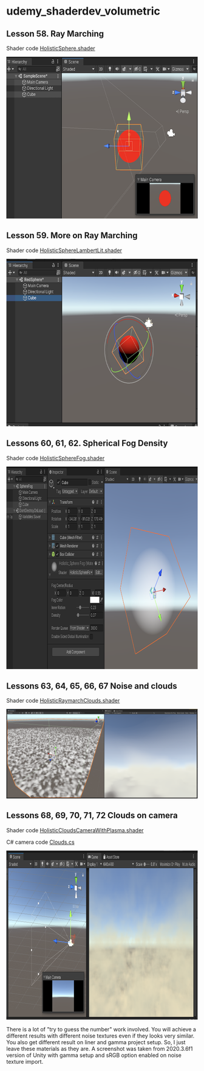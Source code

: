 # udemy_shaderdev_volumetric

## Lesson 58. Ray Marching

Shader code [HolisticSphere.shader](HolisticSphere.shader)

<img src="images/raymarch_sphere.png" width="683" height="425"/>

## Lesson 59. More on Ray Marching

Shader code [HolisticSphereLambertLit.shader](HolisticSphereLambertLit.shader)

<img src="images/sphere_lambert_lit.png" width="692" height="440"/>

## Lessons 60, 61, 62. Spherical Fog Density

Shader code [HolisticSphereFog.shader](HolisticSphereFog.shader)

<img src="images/sphere_fog.png" width="932" height="532"/>

## Lessons 63, 64, 65, 66, 67 Noise and clouds

Shader code [HolisticRaymarchClouds.shader](HolisticRaymarchClouds.shader)

<img src="images/raymarch_clouds.png"/>

## Lessons 68, 69, 70, 71, 72 Clouds on camera

Shader code [HolisticCloudsCameraWithPlasma.shader](HolisticCloudsCameraWithPlasma.shader)

C# camera code [Clouds.cs](Clouds.cs)

<img src="images/clouds_on_camera.png" width="956" height="444"/>

There is a lot of "try to guess the number" work involved. You will achieve a different results with different noise textures even if they looks very similar. You also get different result on liner and gamma project setup. So, I just leave these materials as they are. A screenshot was taken from 2020.3.6f1 version of Unity with gamma setup and sRGB option enabled on noise texture import.
